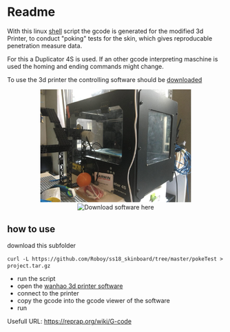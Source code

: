 # Readme
With this linux [shell](gcode_poke_gen.sh) script the gcode is generated for the modified 3d Printer, 
to conduct "poking" tests for the skin, which gives reproducable penetration measure data. 

For this a Duplicator 4S is used. If an other gcode interpreting maschine is used the homing and ending commands might change. 

To use the 3d printer the controlling software should be [downloaded](https://www.usawanhao.com/duplicator-4s-4x-software")


<p align="center">
  <img src="3DPrinter.jpg" width="350" title="Duplicator 4S">
  <img src="https://www.usawanhao.com/duplicator-4s-4x-software" width="350" alt="Download software here">
</p>

## how to use
download this subfolder 
```
curl -L https://github.com/Roboy/ss18_skinboard/tree/master/pokeTest > project.tar.gz
```
- run the script 
- open the [wanhao 3d printer software](https://www.usawanhao.com/duplicator-4s-4x-software")
- connect to the printer
- copy the gcode into the gcode viewer of the software 
- run 


Usefull URL:
https://reprap.org/wiki/G-code
